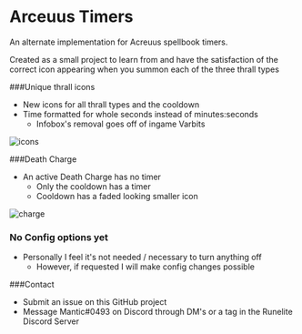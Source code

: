 # Arceuus Timers
An alternate implementation for Acreuus spellbook timers.

Created as a small project to learn from and have the satisfaction of the\
correct icon appearing when you summon each of the three thrall types

###Unique thrall icons
 - New icons for all thrall types and the cooldown
 - Time formatted for whole seconds instead of minutes:seconds
    - Infobox's removal goes off of ingame Varbits
   
![icons](https://imgur.com/u1tu2kJ.png)

###Death Charge
 - An active Death Charge has no timer 
    - Only the cooldown has a timer
    - Cooldown has a faded looking smaller icon

![charge](https://imgur.com/qOdvKmW.png)

### No Config options yet

 - Personally I feel it's not needed / necessary to turn anything off
    -   However, if requested I will make config changes possible
    
###Contact
 - Submit an issue on this GitHub project
 - Message Mantic#0493 on Discord through DM's or a tag in the Runelite Discord Server